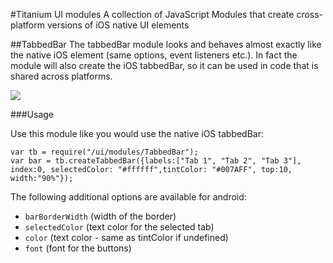 #Titanium UI modules
A collection of JavaScript Modules that create cross-platform versions of iOS native UI elements

##TabbedBar
The tabbedBar module looks and behaves almost exactly like the native iOS element (same options, event listeners etc.). In fact the module will also create the iOS tabbedBar, so it can be used in code that is shared across platforms.

<img src="https://raw.githubusercontent.com/Marcocanc/TiUIModules/master/TabbedBar/screen.gif" />

###Usage

Use this module like you would use the native iOS tabbedBar:

    var tb = require("/ui/modules/TabbedBar");
    var bar = tb.createTabbedBar({labels:["Tab 1", "Tab 2", "Tab 3"], index:0, selectedColor: "#ffffff",tintColor: "#007AFF", top:10, width:"90%"});
    
The following additional options are available for android:

- `barBorderWidth` (width of the border)
- `selectedColor` (text color for the selected tab)
- `color` (text color - same as tintColor if undefined)
- `font` (font for the buttons)